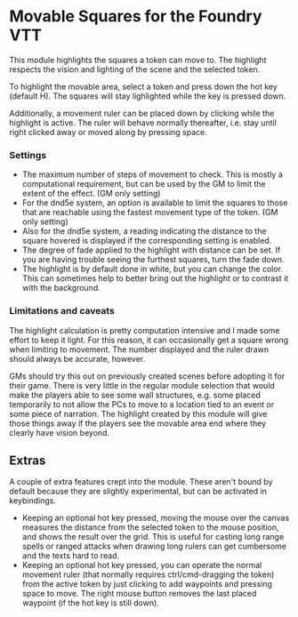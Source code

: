 # Movable Squares for the Foundry VTT

This module highlights the squares a token can move to. The highlight respects the vision and lighting of the scene and the selected token.

To highlight the movable area, select a token and press down the hot key (default H). The squares will stay lighlighted while the key is pressed down.

Additionally, a movement ruler can be placed down by clicking while the highlight is active. The ruler will behave normally thereafter, i.e. stay until right clicked away or moved along by pressing space.

### Settings

- The maximum number of steps of movement to check. This is mostly a computational requirement, but can be used by the GM to limit the extent of the effect. (GM only setting)
- For the dnd5e system, an option is available to limit the squares to those that are reachable using the fastest movement type of the token. (GM only setting)
- Also for the dnd5e system, a reading indicating the distance to the square hovered is displayed if the corresponding setting is enabled.
- The degree of fade applied to the highlight with distance can be set. If you are having trouble seeing the furthest squares, turn the fade down.
- The highlight is by default done in white, but you can change the color. This can sometimes help to better bring out the highlight or to contrast it with the background.

### Limitations and caveats

The highlight calculation is pretty computation intensive and I made some effort to keep it light. For this reason, it can occasionally get a square wrong when limiting to movement. The number displayed and the ruler drawn should always be accurate, however.

GMs should try this out on previously created scenes before adopting it for their game. There is very little in the regular module selection that would make the players
able to see some wall structures, e.g. some placed temporarily to not allow the PCs to move to a location tied to an event or some piece of narration. The highlight created by this module will give those things away if the players see the movable area end where they clearly have vision beyond.

## Extras

A couple of extra features crept into the module. These aren't bound by default because they are slightly experimental, but can be activated in keybindings.

- Keeping an optional hot key pressed, moving the mouse over the canvas measures the distance from the selected token to the mouse position, and shows the result over the grid. This is useful for casting long range spells or ranged attacks when drawing long rulers can get cumbersome and the texts hard to read.
- Keeping an optional hot key pressed, you can operate the normal movement ruler (that normally requires ctrl/cmd-dragging the token) from the active token by just clicking to add waypoints and pressing space to move. The right mouse button removes the last placed waypoint (if the hot key is still down).
